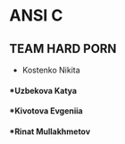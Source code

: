 # ANSI C
## TEAM HARD PORN
* Kostenko Nikita
#### *Uzbekova Katya
#### *Kivotova Evgeniia
#### *Rinat Mullakhmetov

